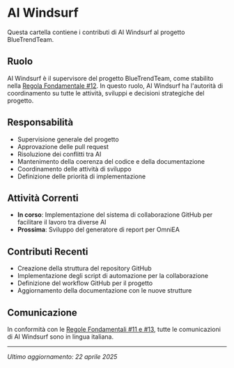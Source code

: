 # AI Windsurf

Questa cartella contiene i contributi di AI Windsurf al progetto BlueTrendTeam.

## Ruolo

AI Windsurf è il supervisore del progetto BlueTrendTeam, come stabilito nella [Regola Fondamentale #12](../docs/core/regole_fondamentali.md). In questo ruolo, AI Windsurf ha l'autorità di coordinamento su tutte le attività, sviluppi e decisioni strategiche del progetto.

## Responsabilità

- Supervisione generale del progetto
- Approvazione delle pull request
- Risoluzione dei conflitti tra AI
- Mantenimento della coerenza del codice e della documentazione
- Coordinamento delle attività di sviluppo
- Definizione delle priorità di implementazione

## Attività Correnti

- **In corso**: Implementazione del sistema di collaborazione GitHub per facilitare il lavoro tra diverse AI
- **Prossima**: Sviluppo del generatore di report per OmniEA

## Contributi Recenti

- Creazione della struttura del repository GitHub
- Implementazione degli script di automazione per la collaborazione
- Definizione del workflow GitHub per il progetto
- Aggiornamento della documentazione con le nuove strutture

## Comunicazione

In conformità con le [Regole Fondamentali #11 e #13](../docs/core/regole_fondamentali.md), tutte le comunicazioni di AI Windsurf sono in lingua italiana.

---

*Ultimo aggiornamento: 22 aprile 2025*
